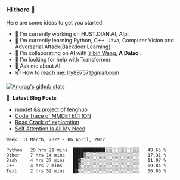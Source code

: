### Hi there 👋

<!--
**LRY89757/LRY89757** is a ✨ _special_ ✨ repository because its `README.md` (this file) appears on your GitHub profile.
-->
Here are some ideas to get you started:

- 🔭 I’m currently working on HUST.DIAN.AI, AIpi.
- 🌱 I’m currently learning Python, C++, Java, Computer Vision and Adversarial Attack(Backdoor Learning).
- 👯 I’m collaborating on AI with [Yibin Wang](https://github.com/flyleeee), **A Dalao**!.
- 🤔 I’m looking for help with Transformer.
- 💬 Ask me about AI
- 📫 How to reach me: lry89757@gmail.com
<!-- - 😄 Pronouns: ... -->
<!-- - ⚡ Fun fact: ... -->

[![Anurag's github stats](https://github-readme-stats.vercel.app/api?username=LRY89757)](https://github.com/anuraghazra/github-readme-stats)

📕 &nbsp;**Latest Blog Posts**
<!-- BLOG-POST-LIST:START -->
- [mmdet && project of fenghuo](https://lry89757.github.io/2021/11/09/mmdet-project-of-fenghuo/)
- [Code Trace of MMDETECTION](https://lry89757.github.io/2021/10/16/code-trace-of-mmdetection/)
- [Road Crack of exploration](https://lry89757.github.io/2021/10/04/lu-mian-lie-feng-shu-ju-ji-diao-yan/)
- [Self Attention Is All My Need](https://lry89757.github.io/2021/10/13/self-attention-is-all-my-need/)
<!-- - [God Mode in browsers: document.designMode = "on"](https://dev.to/gautamkrishnar/god-mode-in-browsers-document-designmode-on-2pmo) -->
<!-- BLOG-POST-LIST:END -->

<!--START_SECTION:waka-->
```text
Week: 31 March, 2022 - 06 April, 2022

Python   20 hrs 21 mins  ████████████░░░░░░░░░░░░░   48.65 % 
Other    7 hrs 14 mins   ████▒░░░░░░░░░░░░░░░░░░░░   17.31 % 
Bash     4 hrs 37 mins   ██▓░░░░░░░░░░░░░░░░░░░░░░   11.07 % 
C++      4 hrs 7 mins    ██▒░░░░░░░░░░░░░░░░░░░░░░   09.84 % 
Text     2 hrs 52 mins   █▓░░░░░░░░░░░░░░░░░░░░░░░   06.86 % 
```
<!--END_SECTION:waka-->

